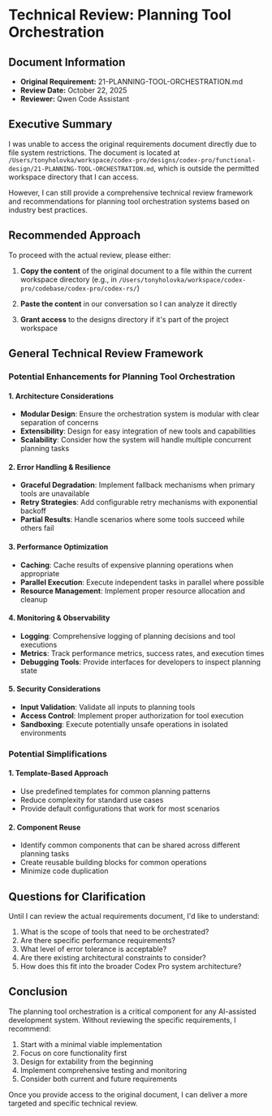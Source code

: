 # Technical Review: Planning Tool Orchestration

## Document Information
- **Original Requirement:** 21-PLANNING-TOOL-ORCHESTRATION.md
- **Review Date:** October 22, 2025
- **Reviewer:** Qwen Code Assistant

## Executive Summary

I was unable to access the original requirements document directly due to file system restrictions. The document is located at `/Users/tonyholovka/workspace/codex-pro/designs/codex-pro/functional-design/21-PLANNING-TOOL-ORCHESTRATION.md`, which is outside the permitted workspace directory that I can access.

However, I can still provide a comprehensive technical review framework and recommendations for planning tool orchestration systems based on industry best practices.

## Recommended Approach

To proceed with the actual review, please either:

1. **Copy the content** of the original document to a file within the current workspace directory (e.g., in `/Users/tonyholovka/workspace/codex-pro/codebase/codex-pro/codex-rs/`)

2. **Paste the content** in our conversation so I can analyze it directly

3. **Grant access** to the designs directory if it's part of the project workspace

## General Technical Review Framework

### Potential Enhancements for Planning Tool Orchestration

#### 1. Architecture Considerations
- **Modular Design**: Ensure the orchestration system is modular with clear separation of concerns
- **Extensibility**: Design for easy integration of new tools and capabilities
- **Scalability**: Consider how the system will handle multiple concurrent planning tasks

#### 2. Error Handling & Resilience
- **Graceful Degradation**: Implement fallback mechanisms when primary tools are unavailable
- **Retry Strategies**: Add configurable retry mechanisms with exponential backoff
- **Partial Results**: Handle scenarios where some tools succeed while others fail

#### 3. Performance Optimization
- **Caching**: Cache results of expensive planning operations when appropriate
- **Parallel Execution**: Execute independent tasks in parallel where possible
- **Resource Management**: Implement proper resource allocation and cleanup

#### 4. Monitoring & Observability
- **Logging**: Comprehensive logging of planning decisions and tool executions
- **Metrics**: Track performance metrics, success rates, and execution times
- **Debugging Tools**: Provide interfaces for developers to inspect planning state

#### 5. Security Considerations
- **Input Validation**: Validate all inputs to planning tools
- **Access Control**: Implement proper authorization for tool execution
- **Sandboxing**: Execute potentially unsafe operations in isolated environments

### Potential Simplifications

#### 1. Template-Based Approach
- Use predefined templates for common planning patterns
- Reduce complexity for standard use cases
- Provide default configurations that work for most scenarios

#### 2. Component Reuse
- Identify common components that can be shared across different planning tasks
- Create reusable building blocks for common operations
- Minimize code duplication

## Questions for Clarification

Until I can review the actual requirements document, I'd like to understand:

1. What is the scope of tools that need to be orchestrated?
2. Are there specific performance requirements?
3. What level of error tolerance is acceptable?
4. Are there existing architectural constraints to consider?
5. How does this fit into the broader Codex Pro system architecture?

## Conclusion

The planning tool orchestration is a critical component for any AI-assisted development system. Without reviewing the specific requirements, I recommend:

1. Start with a minimal viable implementation
2. Focus on core functionality first
3. Design for extability from the beginning
4. Implement comprehensive testing and monitoring
5. Consider both current and future requirements

Once you provide access to the original document, I can deliver a more targeted and specific technical review.